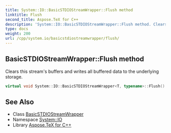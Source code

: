 ```yaml
---
title: System::IO::BasicSTDIOStreamWrapper::Flush method
linktitle: Flush
second_title: Aspose.TeX for C++
description: 'System::IO::BasicSTDIOStreamWrapper::Flush method. Clears this stream''s buffers and writes all buffered data to the underlying storage in C++.'
type: docs
weight: 200
url: /cpp/system.io/basicstdiostreamwrapper/flush/
---
```

## BasicSTDIOStreamWrapper::Flush method


Clears this stream's buffers and writes all buffered data to the underlying storage.

```cpp
virtual void System::IO::BasicSTDIOStreamWrapper<T, typename>::Flush() override
```

## See Also

* Class [BasicSTDIOStreamWrapper](../)
* Namespace [System::IO](../../)
* Library [Aspose.TeX for C++](../../../)
